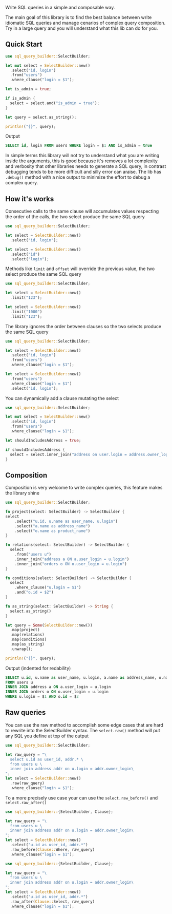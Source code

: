 Write SQL queries in a simple and composable way.

The main goal of this library is to find the best balance between write idiomatic SQL queries and manage cenarios
of complex query composition. Try in a large query and you will understand what this lib can do for you.


## Quick Start

```rust
use sql_query_builder::SelectBuilder;

let mut select = SelectBuilder::new()
  .select("id, login")
  .from("users")
  .where_clause("login = $1");

let is_admin = true;

if is_admin {
  select = select.and("is_admin = true");
}

let query = select.as_string();

println!("{}", query);
```

Output

```sql
SELECT id, login FROM users WHERE login = $1 AND is_admin = true
```

In simple terms this library will not try to understand what you are writing inside the arguments, this is good
because it's removes a lot complexity and verbosity that other libraries needs to generate a SQL query,
in contrast debugging tends to be more difficult and silly error can araise.
The lib has `.debug()` method with a nice output to minimize the effort to debug a complex query.


## How it's works

Consecutive calls to the same clause will accumulates values respecting the order of the calls,
the two select produce the same SQL query

```rust
use sql_query_builder::SelectBuilder;

let select = SelectBuilder::new()
  .select("id, login");

let select = SelectBuilder::new()
  .select("id")
  .select("login");
```

Methods like `limit` and `offset` will override the previous value, the two select produce the same SQL query

```rust
use sql_query_builder::SelectBuilder;

let select = SelectBuilder::new()
  .limit("123");

let select = SelectBuilder::new()
  .limit("1000")
  .limit("123");
```

The library ignores the order between clauses so the two selects produce the same SQL query

```rust
use sql_query_builder::SelectBuilder;

let select = SelectBuilder::new()
  .select("id, login")
  .from("users")
  .where_clause("login = $1");

let select = SelectBuilder::new()
  .from("users")
  .where_clause("login = $1")
  .select("id, login");
```

You can dynamically add a clause mutating the select

```rust
use sql_query_builder::SelectBuilder;

let mut select = SelectBuilder::new()
  .select("id, login")
  .from("users")
  .where_clause("login = $1");

let shouldIncludesAddress = true;

if shouldIncludesAddress {
  select = select.inner_join("address on user.login = address.owner_login");
}
```


## Composition

Composition is very welcome to write complex queries, this feature makes the library shine

```rust
use sql_query_builder::SelectBuilder;

fn project(select: SelectBuilder) -> SelectBuilder {
select
    .select("u.id, u.name as user_name, u.login")
    .select("a.name as address_name")
    .select("o.name as product_name")
}

fn relations(select: SelectBuilder) -> SelectBuilder {
  select
    .from("users u")
    .inner_join("address a ON a.user_login = u.login")
    .inner_join("orders o ON o.user_login = u.login")
}

fn conditions(select: SelectBuilder) -> SelectBuilder {
  select
    .where_clause("u.login = $1")
    .and("o.id = $2")
}

fn as_string(select: SelectBuilder) -> String {
  select.as_string()
}

let query = Some(SelectBuilder::new())
  .map(project)
  .map(relations)
  .map(conditions)
  .map(as_string)
  .unwrap();

println!("{}", query);
```

Output (indented for redability)

```sql
SELECT u.id, u.name as user_name, u.login, a.name as address_name, o.name as product_name
FROM users u
INNER JOIN address a ON a.user_login = u.login
INNER JOIN orders o ON o.user_login = u.login
WHERE u.login = $1 AND o.id = $2
```


## Raw queries

You can use the raw method to accomplish some edge cases that are hard to rewrite into the SelectBuilder syntax.
The `select.raw()` method will put any SQL you define at top of the output

```rust
use sql_query_builder::SelectBuilder;

let raw_query = "\
  select u.id as user_id, addr.* \
  from users u \
  inner join address addr on u.login = addr.owner_login\
";
let select = SelectBuilder::new()
  .raw(raw_query)
  .where_clause("login = $1");
```

To a more precisely use case your can use the `select.raw_before()` and `select.raw_after()`

```rust
use sql_query_builder::{SelectBuilder, Clause};

let raw_query = "\
  from users u \
  inner join address addr on u.login = addr.owner_login\
";
let select = SelectBuilder::new()
  .select("u.id as user_id, addr.*")
  .raw_before(Clause::Where, raw_query)
  .where_clause("login = $1");
```

```rust
use sql_query_builder::{SelectBuilder, Clause};

let raw_query = "\
  from users u \
  inner join address addr on u.login = addr.owner_login\
";
let select = SelectBuilder::new()
  .select("u.id as user_id, addr.*")
  .raw_after(Clause::Select, raw_query)
  .where_clause("login = $1");
```

